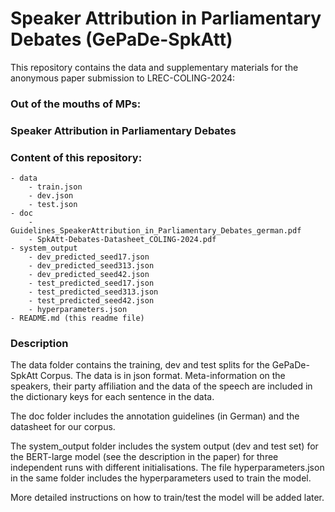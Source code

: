 # Speaker Attribution in Parliamentary Debates (GePaDe-SpkAtt)


This repository contains the data and supplementary materials for the anonymous paper submission to LREC-COLING-2024:

### Out of the mouths of MPs:
### Speaker Attribution in Parliamentary Debates

### Content of this repository:

```
- data
	- train.json
	- dev.json
	- test.json
- doc
	- Guidelines_SpeakerAttribution_in_Parliamentary_Debates_german.pdf  
	- SpkAtt-Debates-Datasheet_COLING-2024.pdf
- system_output
	- dev_predicted_seed17.json  
	- dev_predicted_seed313.json  
	- dev_predicted_seed42.json  
	- test_predicted_seed17.json  
	- test_predicted_seed313.json  
	- test_predicted_seed42.json
	- hyperparameters.json
- README.md (this readme file)
```

### Description

The data folder contains the training, dev and test splits for the GePaDe-SpkAtt Corpus.
The data is in json format. Meta-information on the speakers, their party affiliation 
and the data of the speech are included in the dictionary keys for each sentence in the data.

The doc folder includes the annotation guidelines (in German) and the datasheet for our corpus.

The system_output folder includes the system output (dev and test set) for the BERT-large model
(see the description in the paper) for three independent runs with different initialisations.
The file hyperparameters.json in the same folder includes the hyperparameters used to train
the model.

More detailed instructions on how to train/test the model will be added later.


